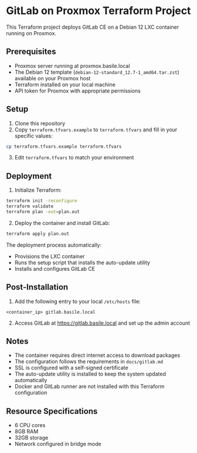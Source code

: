 # GitLab on Proxmox Terraform Project

This Terraform project deploys GitLab CE on a Debian 12 LXC container running on Proxmox.

## Prerequisites

- Proxmox server running at proxmox.basile.local
- The Debian 12 template (`debian-12-standard_12.7-1_amd64.tar.zst`) available on your Proxmox host
- Terraform installed on your local machine
- API token for Proxmox with appropriate permissions

## Setup

1. Clone this repository
2. Copy `terraform.tfvars.example` to `terraform.tfvars` and fill in your specific values:

```bash
cp terraform.tfvars.example terraform.tfvars
```

3. Edit `terraform.tfvars` to match your environment

## Deployment

1. Initialize Terraform:

```bash
terraform init -reconfigure
terraform validate
terraform plan -out=plan.out
```

2. Deploy the container and install GitLab:

```bash
terraform apply plan.out
```

The deployment process automatically:
- Provisions the LXC container
- Runs the setup script that installs the auto-update utility
- Installs and configures GitLab CE

## Post-Installation

1. Add the following entry to your local `/etc/hosts` file:

```
<container_ip> gitlab.basile.local
```

2. Access GitLab at https://gitlab.basile.local and set up the admin account

## Notes

- The container requires direct internet access to download packages
- The configuration follows the requirements in `docs/gitlab.md`
- SSL is configured with a self-signed certificate
- The auto-update utility is installed to keep the system updated automatically
- Docker and GitLab runner are not installed with this Terraform configuration

## Resource Specifications

- 6 CPU cores
- 8GB RAM 
- 32GB storage
- Network configured in bridge mode
